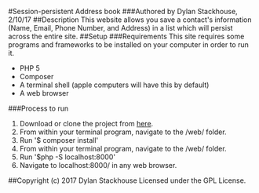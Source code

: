 #Session-persistent Address book
###Authored by Dylan Stackhouse, 2/10/17
##Description
This website allows you save a contact's information (Name, Email, Phone Number, and Address) in a list which will persist across the entire site.
##Setup
###Requirements
This site requires some programs and frameworks to be installed on your computer in order to run it.
* PHP 5
* Composer
* A terminal shell (apple computers will have this by default)
* A web browser

###Process to run
1. Download or clone the project from [here](https://github.com/DylanCStack/php-address-book).
2. From within your terminal program, navigate to the /web/ folder.
3. Run '$ composer install'
4. From within your terminal program, navigate to the /web/ folder.
5. Run '$php -S localhost:8000'
6. Navigate to localhost:8000/ in any web browser.

##Copyright (c) 2017 Dylan Stackhouse Licensed under the GPL License.
